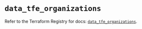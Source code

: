 # `data_tfe_organizations`

Refer to the Terraform Registry for docs: [`data_tfe_organizations`](https://registry.terraform.io/providers/hashicorp/tfe/0.59.0/docs/data-sources/organizations).
